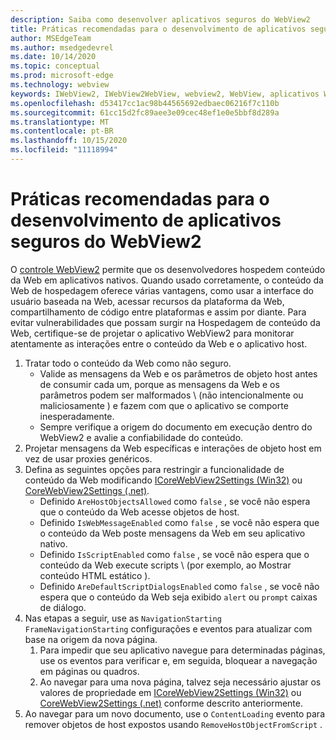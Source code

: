 ```yaml
---
description: Saiba como desenvolver aplicativos seguros do WebView2
title: Práticas recomendadas para o desenvolvimento de aplicativos seguros do WebView2
author: MSEdgeTeam
ms.author: msedgedevrel
ms.date: 10/14/2020
ms.topic: conceptual
ms.prod: microsoft-edge
ms.technology: webview
keywords: IWebView2, IWebView2WebView, webview2, WebView, aplicativos Win32, Win32, Edge, ICoreWebView2, ICoreWebView2Host, controle do navegador, borda HTML, segurança
ms.openlocfilehash: d53417cc1ac98b44565692edbaec06216f7c110b
ms.sourcegitcommit: 61cc15d2fc89aee3e09cec48ef1e0e5bbf8d289a
ms.translationtype: MT
ms.contentlocale: pt-BR
ms.lasthandoff: 10/15/2020
ms.locfileid: "11118994"
---
```

# Práticas recomendadas para o desenvolvimento de aplicativos seguros do WebView2  

O [controle WebView2][Webview2Main] permite que os desenvolvedores hospedem conteúdo da Web em aplicativos nativos. Quando usado corretamente, o conteúdo da Web de hospedagem oferece várias vantagens, como usar a interface do usuário baseada na Web, acessar recursos da plataforma da Web, compartilhamento de código entre plataformas e assim por diante.  Para evitar vulnerabilidades que possam surgir na Hospedagem de conteúdo da Web, certifique-se de projetar o aplicativo WebView2 para monitorar atentamente as interações entre o conteúdo da Web e o aplicativo host.  

1.  Tratar todo o conteúdo da Web como não seguro.  
    *   Valide as mensagens da Web e os parâmetros de objeto host antes de consumir cada um, porque as mensagens da Web e os parâmetros podem ser malformados \ (não intencionalmente ou maliciosamente \) e fazem com que o aplicativo se comporte inesperadamente.
    *   Sempre verifique a origem do documento em execução dentro do WebView2 e avalie a confiabilidade do conteúdo.  
1.  Projetar mensagens da Web específicas e interações de objeto host em vez de usar proxies genéricos.  
1.  Defina as seguintes opções para restringir a funcionalidade de conteúdo da Web modificando [ICoreWebView2Settings (Win32)][Webview2ReferenceWin32Icorewebview2settings] ou [CoreWebView2Settings (.net)][Webview2ReferenceDotnetMicrosoftWebWebview2CoreCorewebview2settings].  
    *   Definido `AreHostObjectsAllowed` como `false` , se você não espera que o conteúdo da Web acesse objetos de host.  
    *   Definido `IsWebMessageEnabled` como `false` , se você não espera que o conteúdo da Web poste mensagens da Web em seu aplicativo nativo.  
    *   Definido `IsScriptEnabled` como `false` , se você não espera que o conteúdo da Web execute scripts \ (por exemplo, ao Mostrar conteúdo HTML estático \).  
    *   Definido `AreDefaultScriptDialogsEnabled` como `false` , se você não espera que o conteúdo da Web seja exibido `alert` ou `prompt` caixas de diálogo.  
1.  Nas etapas a seguir, use as `NavigationStarting` `FrameNavigationStarting` configurações e eventos para atualizar com base na origem da nova página.  
    1.  Para impedir que seu aplicativo navegue para determinadas páginas, use os eventos para verificar e, em seguida, bloquear a navegação em páginas ou quadros.  
    1.  Ao navegar para uma nova página, talvez seja necessário ajustar os valores de propriedade em [ICoreWebView2Settings (Win32)][Webview2ReferenceWin32Icorewebview2settings] ou [CoreWebView2Settings (.net)][Webview2ReferenceDotnetMicrosoftWebWebview2CoreCorewebview2settings] conforme descrito anteriormente.  
1.  Ao navegar para um novo documento, use o `ContentLoading` evento para remover objetos de host expostos usando `RemoveHostObjectFromScript` .  

<!--## Security

Always check the Source property of the WebView before using `ExecuteScript`, `PostWebMessageAsJson`, `PostWebMessageAsString`, or any other method to send information into the WebView. The WebView may have navigated to another page via the end user interacting with the page or script in the page causing navigation. Similarly, be very careful with `AddScriptToExecuteOnDocumentCreated`. All future `navigations` run the same script and if it provides access to information intended only for a certain origin, any HTML document may have access.

When examining the result of an `ExecuteScript` method call, a `WebMessageReceived` event, always check the Source of the sender, or any other mechanism of receiving information from an HTML document in a WebView validate the URI of the HTML document is what you expect.

When constructing a message to send into a WebView, prefer using `PostWebMessageAsJson` and construct the JSON string parameter using a JSON library. This avoids any potential accidents of encoding information into a JSON string or script and ensure no attacker controlled input can modify the rest of the JSON message or run arbitrary script. -->  

<!-- links -->  

[Webview2Main]: ../index.md "Introdução ao Microsoft Edge WebView2 (visualização) | Documentos da Microsoft"  

[Webview2ReferenceWin32Icorewebview2settings]: /microsoft-edge/webview2/reference/win32/icorewebview2settings "interface ICoreWebView2Settings | Documentos da Microsoft"  

[Webview2ReferenceDotnetMicrosoftWebWebview2CoreCorewebview2settings]: /dotnet/api/microsoft.web.webview2.core.corewebview2settings "Classe CoreWebView2Settings (Microsoft. Web. WebView2. Core) | Documentos da Microsoft"  
